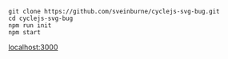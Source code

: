 ```
git clone https://github.com/sveinburne/cyclejs-svg-bug.git
cd cyclejs-svg-bug
npm run init
npm start
```
[localhost:3000](http://localhost:3000/)
